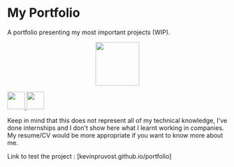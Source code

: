 # My Portfolio
A portfolio presenting my most important projects (WIP).

<p align="center">
  <img src="https://r2enc-static.totalwar.com/images/icons/factions/carthage/mon_256.png" width="100">
</p>

<p align="left">
  <a href="https://www.linkedin.com/in/kevin-pruvost-3766a4178/" target="_blank">
    <img src="https://upload.wikimedia.org/wikipedia/commons/thumb/c/ca/LinkedIn_logo_initials.png/600px-LinkedIn_logo_initials.png" width="40">
  </a>
  <a href="https://github.com/kevinpruvost" target="_blank">
    <img src="https://upload.wikimedia.org/wikipedia/commons/9/91/Octicons-mark-github.svg" width="40">
  </a>
</p>

Keep in mind that this does not represent all of my technical knowledge, I've done internships and I don't show here what I learnt working in companies.<br/>
My resume/CV would be more appropriate if you want to know more about me.

Link to test the project : [kevinpruvost.github.io/portfolio]

[kevinpruvost.github.io]: https://kevinpruvost.github.io/portfolio

